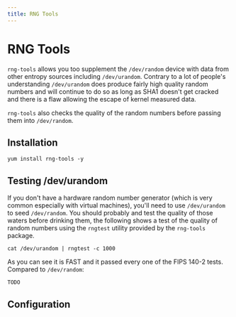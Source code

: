 ```yaml
---
title: RNG Tools
---
```


# RNG Tools

`rng-tools` allows you too supplement the `/dev/random` device with data from
other entropy sources including `/dev/urandom`. Contrary to a lot of people's
understanding `/dev/urandom` does produce fairly high quality random numbers
and will continue to do so as long as SHA1 doesn't get cracked and there is a
flaw allowing the escape of kernel measured data.

`rng-tools` also checks the quality of the random numbers before passing them
into `/dev/random`.

## Installation

```
yum install rng-tools -y
```

## Testing /dev/urandom ###

If you don't have a hardware random number generator (which is very common
especially with virtual machines), you'll need to use `/dev/urandom` to seed
`/dev/random`. You should probably and test the quality of those waters before
drinking them, the following shows a test of the quality of random numbers
using the `rngtest` utility provided by the `rng-tools` package.

```
cat /dev/urandom | rngtest -c 1000
```

As you can see it is FAST and it passed every one of the FIPS 140-2 tests.
Compared to `/dev/random`:

```
TODO
```

## Configuration

